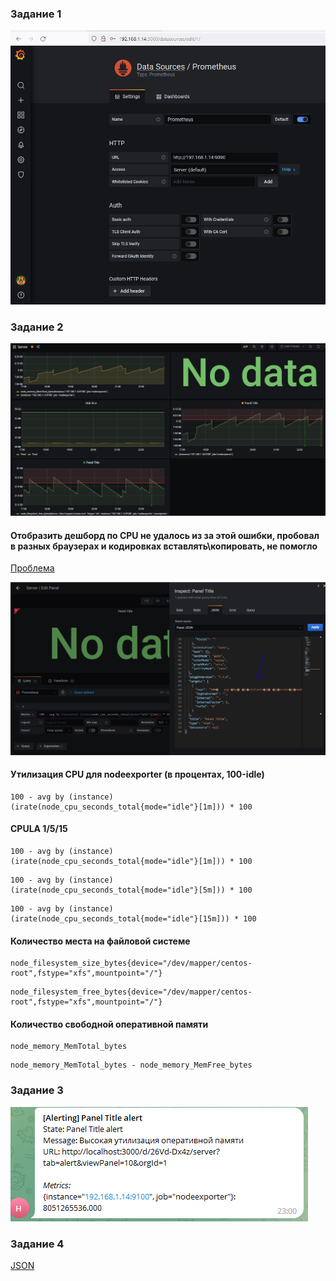 ### Задание 1

![Alt text](https://github.com/maks1001281/devops-netology/blob/main/Home_work/10.3/data.PNG?raw=true "Optional Title")

### Задание 2 


![Alt text](https://github.com/maks1001281/devops-netology/blob/main/Home_work/10.3/dashboard.PNG?raw=true "Optional Title")


#### Отобразить дешборд по CPU не удалось из за этой ошибки, пробовал в разных браузерах и кодировках вставлять\копировать, не помогло

[Проблема](https://community.grafana.com/t/parse-error-at-char-4-unexpected-character-ufeff/40704/5)


![Alt text](https://github.com/maks1001281/devops-netology/blob/main/Home_work/10.3/dashboard_bag.PNG?raw=true "Optional Title")


#### Утилизация CPU для nodeexporter (в процентах, 100-idle)
```
100﻿ - avg ﻿by﻿ ﻿(﻿instance﻿)﻿ ﻿(﻿irate﻿(﻿node_cpu_seconds_total﻿{﻿mode﻿=﻿"idle"﻿}﻿[1m﻿]﻿)﻿)﻿ * ﻿100
```
#### CPULA 1/5/15
```
100﻿ - avg ﻿by﻿ ﻿(﻿instance﻿)﻿ ﻿(﻿irate﻿(﻿node_cpu_seconds_total﻿{﻿mode﻿=﻿"idle"﻿}﻿[1m﻿]﻿)﻿)﻿ * ﻿100
```
```
100﻿ - avg ﻿by﻿ ﻿(﻿instance﻿)﻿ ﻿(﻿irate﻿(﻿node_cpu_seconds_total﻿{﻿mode﻿=﻿"idle"﻿}﻿[5m﻿]﻿)﻿)﻿ * ﻿100
```
```
100﻿ - avg ﻿by﻿ ﻿(﻿instance﻿)﻿ ﻿(﻿irate﻿(﻿node_cpu_seconds_total﻿{﻿mode﻿=﻿"idle"﻿}﻿[15m﻿]﻿)﻿)﻿ * ﻿100
```
#### Количество места на файловой системе
```
node_filesystem_size_bytes{device="/dev/mapper/centos-root",fstype="xfs",mountpoint="/"}
```
```
node_filesystem_free_bytes{device="/dev/mapper/centos-root",fstype="xfs",mountpoint="/"}
```
#### Количество свободной оперативной памяти
```
node_memory_MemTotal_bytes
```
```
node_memory_MemTotal_bytes - node_memory_MemFree_bytes
```
### Задание 3 

![Alt text](https://github.com/maks1001281/devops-netology/blob/main/Home_work/10.3/alert.PNG?raw=true "Optional Title")

### Задание 4

[JSON](https://github.com/maks1001281/devops-netology/blob/main/Home_work/10.3/json.txt)



